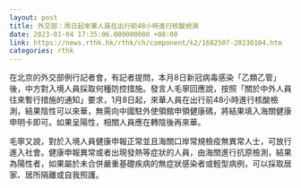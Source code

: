 ```yaml
---
layout: post
title: 外交部：周日起來華人員在出行前48小時進行核酸檢測
date: 2023-01-04 17:35:06.000000000 +08:00
link: https://news.rthk.hk/rthk/ch/component/k2/1682507-20230104.htm
categories: rthk
---
```


在北京的外交部例行記者會，有記者提問，本月8日新冠病毒感染「乙類乙管」後，中方對入境人員採取何種防控措施。發言人毛寧回應說，按照「關於中外人員往來暫行措施的通知」要求，1月8日起，來華人員在出行前48小時進行核酸檢測，結果陰性可以來華，無需向中國駐外使領館申領健康碼，將結果填入海關健康申明卡即可。如果呈陽性，相關人員應在轉陰後再來華。

毛寧又說，對於入境人員健康申報正常並且海關口岸常規檢疫無異常人士，可放行進入社會。健康申報異常或者出現發熱等症狀的人員，由海關進行抗原檢測，結果為陽性者，如果屬於未合併嚴重基礎疾病的無症狀感染者或輕型病例，可以採取居家、居所隔離或自我照護。
